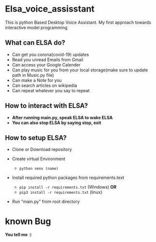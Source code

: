 ﻿# Elsa_voice_assisstant

This is python Based Desktop Voice Assistant. My first approach towards interactive model programming

## What can ELSA do?

- Can get you corona(covid-19) updates
- Read you unread Emails from Gmail
- Can access your Google Calender
- Can play music for you from your local storage(make sure to update path in Music.py file)
- Can make a Note for you
- Can search articles on wikipedia
- Can repeat whatever you say to repeat

## How to interact with ELSA?

* **After running main.py, speak ELSA to wake ELSA**
* **You can also stop ELSA by saying stop, exit**

## How to setup ELSA?

- Clone or Download repository
- Create virtual Environment

  - `python venv (name)`

- Install required python packages from requirements.text

  - `pip install -r requirements.txt` (Windows)
    **OR**
  - `pip3 install -r requirements.txt` (linux)

- Run "main.py" from root directory

# known Bug

**You tell me** :)
